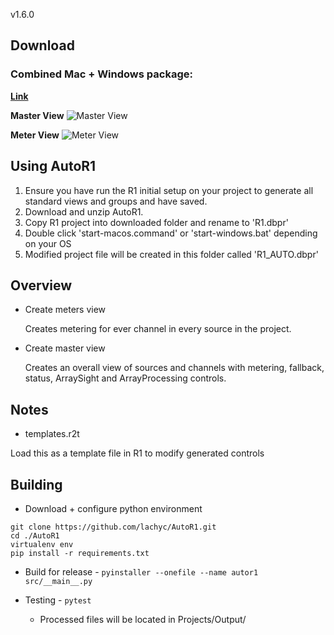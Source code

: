 v1.6.0

## Download

### Combined Mac + Windows package:
**[Link](https://github.com/lachyc/AutoR1/releases)**

**Master View**
![Master View](https://i.imgur.com/owTAui2.png)

**Meter View**
![Meter View](https://i.imgur.com/lwmrZE1.png)

## Using AutoR1
1. Ensure you have run the R1 initial setup on your project to generate all standard views and groups and have saved.
2. Download and unzip AutoR1.
3. Copy R1 project into downloaded folder and rename to 'R1.dbpr'
4. Double click 'start-macos.command' or 'start-windows.bat' depending on your OS
5. Modified project file will be created in this folder called 'R1_AUTO.dbpr'

## Overview

- Create meters view

  Creates metering for ever channel in every source in the project.

- Create master view

  Creates an overall view of sources and channels with metering, fallback, status, ArraySight and ArrayProcessing controls.


## Notes
- templates.r2t

Load this as a template file in R1 to modify generated controls


## Building
- Download + configure python environment
```
git clone https://github.com/lachyc/AutoR1.git
cd ./AutoR1
virtualenv env
pip install -r requirements.txt
```

- Build for release - `pyinstaller --onefile --name autor1 src/__main__.py`

- Testing - `pytest`
  - Processed files will be located in Projects/Output/